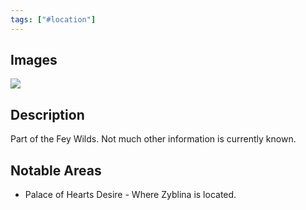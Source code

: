 ```yaml
---
tags: ["#location"]
---
```

## Images

![](location_prismeer.png)

## Description

Part of the Fey Wilds. Not much other information is currently known.

## Notable Areas

- Palace of Hearts Desire - Where Zyblina is located.
